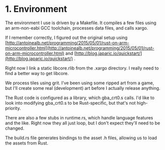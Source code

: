 # 1. Environment

The environment I use is driven by a Makefile.  It compiles a few files using an arm-non-eabi GCC toolchain, processes data files, and calls xargo.

If I remember correctly, I figured out the original setup using [http://antoinealb.net/programming/2015/05/01/rust-on-arm-microcontroller.html](http://antoinealb.net/programming/2015/05/01/rust-on-arm-microcontroller.html) and [http://blog.japaric.io/quickstart/](http://blog.japaric.io/quickstart/) .

Right now I link a static libcore.rlib from the .xargo directory.  I really need to find a better way to get libcore.

We process tiles using grit.  I've been using some ripped art from a game, but I'll create some real \(development\) art before I actually release anything.

The Rust code is configured as a library, which gba\_crt0.s calls.  I'd like to look into modifying gba\_crt0.s to be Rust-specific, but that's not high-priority.

There are also a few stubs in runtime.rs, which handle language features and the like.  Right now they all just loop, but I don't expect they'll need to be changed.

The build.rs file generates bindings to the asset .h files, allowing us to load the assets from Rust.

